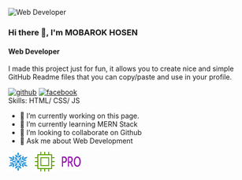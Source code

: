 ![Web Developer ](https://itechnasik.com/wp-content/uploads/2023/11/Mern-Stack-Developer-1024x534.png)

### Hi there 👋, I'm MOBAROK HOSEN
#### Web Developer 

I made this project just for fun, it allows you to create nice and simple GitHub Readme files that you can copy/paste and use in your profile.

[<img src='https://cdn.jsdelivr.net/npm/simple-icons@3.0.1/icons/github.svg' alt='github' height='40'>](https://github.com/mobarok2004)  [<img src='https://cdn.jsdelivr.net/npm/simple-icons@3.0.1/icons/facebook.svg' alt='facebook' height='40'>](https://www.facebook.com/mobarok2004)  
Skills: HTML/ CSS/ JS

- 🔭 I’m currently working on this page. 
- 🌱 I’m currently learning MERN Stack  
- 👯 I’m looking to collaborate on Github 
- 💬 Ask me about Web Development  

<a href='https://archiveprogram.github.com/'><img src='https://raw.githubusercontent.com/acervenky/animated-github-badges/master/assets/acbadge.gif' width='40' height='40'></a> <a href='https://docs.github.com/en/developers'><img src='https://raw.githubusercontent.com/acervenky/animated-github-badges/master/assets/devbadge.gif' width='40' height='40'></a> <a href='https://github.com/pricing'><img src='https://raw.githubusercontent.com/acervenky/animated-github-badges/master/assets/pro.gif' width='40' height='40'></a> 



